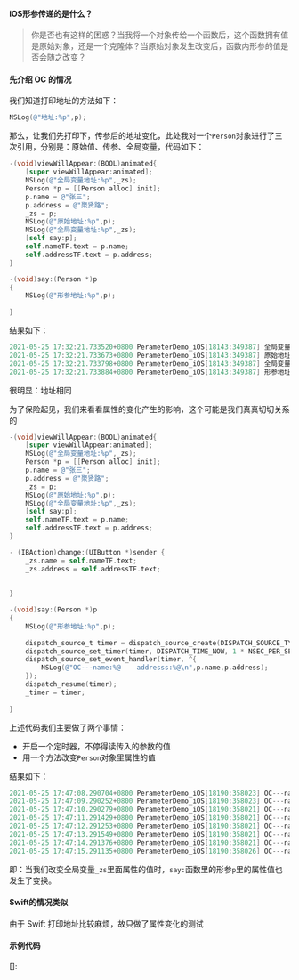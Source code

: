 #### iOS形参传递的是什么？

> 你是否也有这样的困惑？当我将一个对象传给一个函数后，这个函数拥有值是原始对象，还是一个克隆体？当原始对象发生改变后，函数内形参的值是否会随之改变？



#### 先介绍 OC 的情况

我们知道打印地址的方法如下：

```objective-c
NSLog(@"地址:%p",p);
```

那么，让我们先打印下，传参后的地址变化，此处我对一个`Person`对象进行了三次引用，分别是：原始值、传参、全局变量，代码如下：

```objective-c
-(void)viewWillAppear:(BOOL)animated{
    [super viewWillAppear:animated];
    NSLog(@"全局变量地址:%p",_zs);
    Person *p = [[Person alloc] init];
    p.name = @"张三";
    p.address = @"聚贤路";
    _zs = p;
    NSLog(@"原始地址:%p",p);
    NSLog(@"全局变量地址:%p",_zs);
    [self say:p];
    self.nameTF.text = p.name;
    self.addressTF.text = p.address;
}

-(void)say:(Person *)p
{
    NSLog(@"形参地址:%p",p);
    
}
```

结果如下：

```objective-c
2021-05-25 17:32:21.733520+0800 PerameterDemo_iOS[18143:349387] 全局变量地址:0x0
2021-05-25 17:32:21.733673+0800 PerameterDemo_iOS[18143:349387] 原始地址:0x600000e2c120
2021-05-25 17:32:21.733798+0800 PerameterDemo_iOS[18143:349387] 全局变量地址:0x600000e2c120
2021-05-25 17:32:21.733884+0800 PerameterDemo_iOS[18143:349387] 形参地址:0x600000e2c120
```

很明显：地址相同

为了保险起见，我们来看看属性的变化产生的影响，这个可能是我们真真切切关系的

```objective-c
-(void)viewWillAppear:(BOOL)animated{
    [super viewWillAppear:animated];
    NSLog(@"全局变量地址:%p",_zs);
    Person *p = [[Person alloc] init];
    p.name = @"张三";
    p.address = @"聚贤路";
    _zs = p;
    NSLog(@"原始地址:%p",p);
    NSLog(@"全局变量地址:%p",_zs);
    [self say:p];
    self.nameTF.text = p.name;
    self.addressTF.text = p.address;
}

- (IBAction)change:(UIButton *)sender {
    _zs.name = self.nameTF.text;
    _zs.address = self.addressTF.text;
    
    
}

-(void)say:(Person *)p
{
    NSLog(@"形参地址:%p",p);
    
    dispatch_source_t timer = dispatch_source_create(DISPATCH_SOURCE_TYPE_TIMER, 0, 0, dispatch_get_global_queue(0, 0));
    dispatch_source_set_timer(timer, DISPATCH_TIME_NOW, 1 * NSEC_PER_SEC, 0 * NSEC_PER_SEC);
    dispatch_source_set_event_handler(timer, ^{
        NSLog(@"OC---name:%@    addresss:%@\n",p.name,p.address);
    });
    dispatch_resume(timer);
    _timer = timer;
    
}
```

上述代码我们主要做了两个事情：

- 开启一个定时器，不停得读传入的参数的值
- 用一个方法改变`Person`对象里属性的值

结果如下：

```objective-c
2021-05-25 17:47:08.290704+0800 PerameterDemo_iOS[18190:358023] OC---name:张三    addresss:聚贤路
2021-05-25 17:47:09.290252+0800 PerameterDemo_iOS[18190:358023] OC---name:张三    addresss:聚贤路
2021-05-25 17:47:10.290279+0800 PerameterDemo_iOS[18190:358021] OC---name:张三    addresss:聚贤路
2021-05-25 17:47:11.291429+0800 PerameterDemo_iOS[18190:358021] OC---name:张三    addresss:聚贤路
2021-05-25 17:47:12.291253+0800 PerameterDemo_iOS[18190:358021] OC---name:张三1    addresss:聚贤路1
2021-05-25 17:47:13.291549+0800 PerameterDemo_iOS[18190:358021] OC---name:张三1    addresss:聚贤路1
2021-05-25 17:47:14.291376+0800 PerameterDemo_iOS[18190:358021] OC---name:张三1    addresss:聚贤路1
2021-05-25 17:47:15.291135+0800 PerameterDemo_iOS[18190:358026] OC---name:张三1    addresss:聚贤路1
```

即：当我们改变全局变量`_zs`里面属性的值时，`say:`函数里的形参`p`里的属性值也发生了变换。

#### Swift的情况类似

由于 Swift 打印地址比较麻烦，故只做了属性变化的测试

#### 示例代码

[]: 







